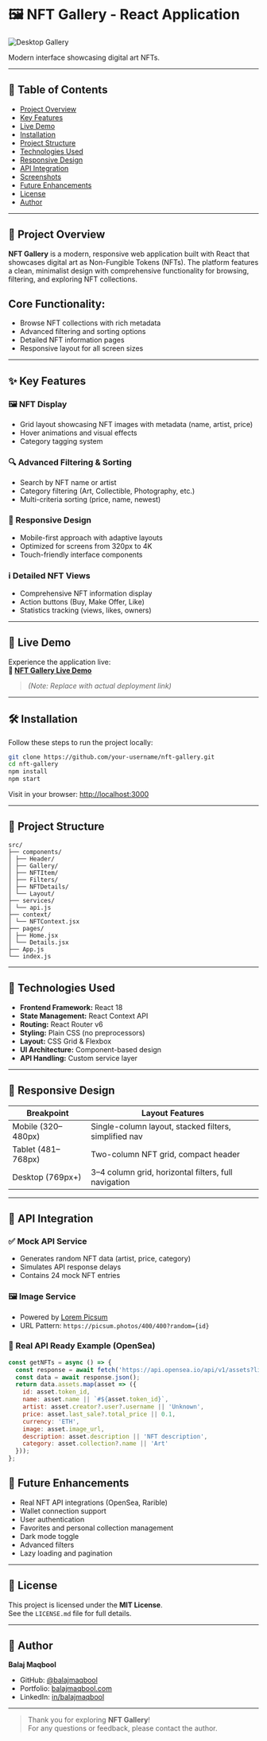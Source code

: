 # 🖼️ NFT Gallery - React Application

![Desktop Gallery](screenshots/desktop-gallery.jpg)

Modern interface showcasing digital art NFTs.

---

## 📑 Table of Contents

- [Project Overview](#project-overview)
- [Key Features](#key-features)
- [Live Demo](https://digital-nft-gallery-nu.vercel.app/)
- [Installation](#installation)
- [Project Structure](#project-structure)
- [Technologies Used](#technologies-used)
- [Responsive Design](#responsive-design)
- [API Integration](#api-integration)
- [Screenshots](#screenshots)
- [Future Enhancements](#future-enhancements)
- [License](#license)
- [Author](#author)

---

## 📌 Project Overview

**NFT Gallery** is a modern, responsive web application built with React that showcases digital art as Non-Fungible Tokens (NFTs). The platform features a clean, minimalist design with comprehensive functionality for browsing, filtering, and exploring NFT collections.

## Core Functionality:

- Browse NFT collections with rich metadata
- Advanced filtering and sorting options
- Detailed NFT information pages
- Responsive layout for all screen sizes

---

## ✨ Key Features

### 🖼️ NFT Display

- Grid layout showcasing NFT images with metadata (name, artist, price)
- Hover animations and visual effects
- Category tagging system

### 🔍 Advanced Filtering & Sorting

- Search by NFT name or artist
- Category filtering (Art, Collectible, Photography, etc.)
- Multi-criteria sorting (price, name, newest)

### 📱 Responsive Design

- Mobile-first approach with adaptive layouts
- Optimized for screens from 320px to 4K
- Touch-friendly interface components

### ℹ️ Detailed NFT Views

- Comprehensive NFT information display
- Action buttons (Buy, Make Offer, Like)
- Statistics tracking (views, likes, owners)

---

## 🚀 Live Demo

Experience the application live:  
**🔗 [NFT Gallery Live Demo](https://digital-nft-gallery-nu.vercel.app/)**

> _(Note: Replace with actual deployment link)_

---
## 🛠️ Installation

Follow these steps to run the project locally:

```bash
git clone https://github.com/your-username/nft-gallery.git
cd nft-gallery
npm install
npm start
```
Visit in your browser: [http://localhost:3000](http://localhost:3000)

---
## 📁 Project Structure

```text
src/
├── components/
│ ├── Header/
│ ├── Gallery/
│ ├── NFTItem/
│ ├── Filters/
│ ├── NFTDetails/
│ └── Layout/
├── services/
│ └── api.js
├── context/
│ └── NFTContext.jsx
├── pages/
│ ├── Home.jsx
│ └── Details.jsx
├── App.js
└── index.js
```
---
## 🧰 Technologies Used

- **Frontend Framework:** React 18
- **State Management:** React Context API
- **Routing:** React Router v6
- **Styling:** Plain CSS (no preprocessors)
- **Layout:** CSS Grid & Flexbox
- **UI Architecture:** Component-based design
- **API Handling:** Custom service layer

---

## 📱 Responsive Design

| Breakpoint        | Layout Features                                         |
|-------------------|----------------------------------------------------------|
| Mobile (320–480px) | Single-column layout, stacked filters, simplified nav  |
| Tablet (481–768px) | Two-column NFT grid, compact header                    |
| Desktop (769px+)   | 3–4 column grid, horizontal filters, full navigation   |

---

## 🔗 API Integration

### ✅ Mock API Service

- Generates random NFT data (artist, price, category)
- Simulates API response delays
- Contains 24 mock NFT entries

### 🖼️ Image Service

- Powered by [Lorem Picsum](https://picsum.photos)
- URL Pattern: `https://picsum.photos/400/400?random={id}`

### 🧪 Real API Ready Example (OpenSea)

```js
const getNFTs = async () => {
  const response = await fetch('https://api.opensea.io/api/v1/assets?limit=20');
  const data = await response.json();
  return data.assets.map(asset => ({
    id: asset.token_id,
    name: asset.name || `#${asset.token_id}`,
    artist: asset.creator?.user?.username || 'Unknown',
    price: asset.last_sale?.total_price || 0.1,
    currency: 'ETH',
    image: asset.image_url,
    description: asset.description || 'NFT description',
    category: asset.collection?.name || 'Art'
  }));
};
````


## 🚧 Future Enhancements

- Real NFT API integrations (OpenSea, Rarible)
- Wallet connection support
- User authentication
- Favorites and personal collection management
- Dark mode toggle
- Advanced filters
- Lazy loading and pagination

---

## 📝 License

This project is licensed under the **MIT License**.  
See the `LICENSE.md` file for full details.

---

## 👤 Author

**Balaj Maqbool**

- GitHub: [@balajmaqbool](https://github.com/balaj-maqbool)
- Portfolio: [balajmaqbool.com](https://balaj-maqbool-portfolio.vercel.app/)
- LinkedIn: [in/balajmaqbool](https://www.linkedin.com/in/balaj-maqbool)

---

> Thank you for exploring **NFT Gallery**!  
> For any questions or feedback, please contact the author.
